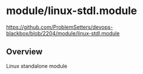 # module/linux-stdl.module

https://github.com/ProblemSetters/devops-blackbox/blob/2204/module/linux-stdl.module

## Overview

Linux standalone module


